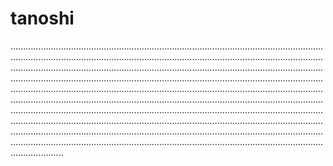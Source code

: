 # tanoshi

.............................................................................................................................................................................................................................................................................................................................................................................................................................................................................................................................................................................................................................................................................................................................................................................................................................................................................................................................................................................................................................................................................................................................................................................................................................................................................................................